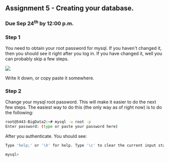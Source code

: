 ## Assignment 5 - Creating your database.

### Due Sep 24<sup>th</sup> by 12:00 p.m.


### Step 1

You need to obtain your root password for mysql. If you haven't changed it, then
you should see it right after you log in. If you have changed it, well you can
probably skip a few steps.

![](http://f.cl.ly/items/3y2S3N2j220u1l2U0X1n/ScreenShot.png)

Write it down, or copy paste it somewhere.

### Step 2 

Change your mysql root password. This will make it easier to do the next few steps. The easiest way to do this (the only way as of right now) is to do the following:

```bash
root@5443-BigData2:~# mysql -u root -p
Enter password: (type or paste your password here)
```

After you authenticate. You should see:

```bash
Type 'help;' or '\h' for help. Type '\c' to clear the current input statement.

mysql>
```
